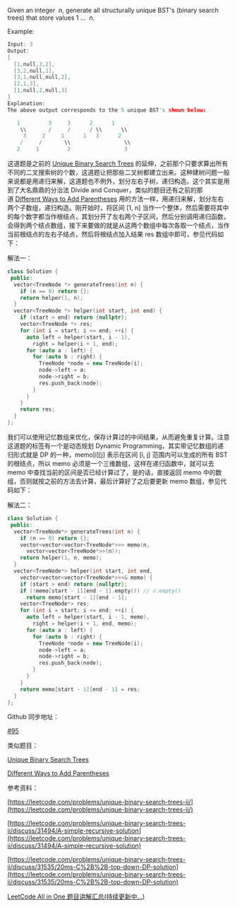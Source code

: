 Given an integer  _n_, generate all structurally unique BST's (binary search trees) that store values 1 ...  _n_.

Example:

```cpp
Input: 3
Output:
[
  [1,null,3,2],
  [3,2,null,1],
  [3,1,null,null,2],
  [2,1,3],
  [1,null,2,null,3]
]
Explanation:
The above output corresponds to the 5 unique BST's shown below:

   1         3     3      2      1
    \\       /     /      / \\      \\
     3     2     1      1   3      2
    /     /       \\                 \\
   2     1         2                 3
```

这道题是之前的 [Unique Binary Search Trees](http://www.cnblogs.com/grandyang/p/4299608.html) 的延伸，之前那个只要求算出所有不同的二叉搜索树的个数，这道题让把那些二叉树都建立出来。这种建树问题一般来说都是用递归来解，这道题也不例外，划分左右子树，递归构造。这个其实是用到了大名鼎鼎的分治法 Divide and Conquer，类似的题目还有之前的那道 [Different Ways to Add Parentheses](http://www.cnblogs.com/grandyang/p/4682458.html) 用的方法一样，用递归来解，划分左右两个子数组，递归构造。刚开始时，将区间 [1, n] 当作一个整体，然后需要将其中的每个数字都当作根结点，其划分开了左右两个子区间，然后分别调用递归函数，会得到两个结点数组，接下来要做的就是从这两个数组中每次各取一个结点，当作当前根结点的左右子结点，然后将根结点加入结果 res 数组中即可，参见代码如下：

解法一：

```cpp
class Solution {
 public:
  vector<TreeNode *> generateTrees(int n) {
    if (n == 0) return {};
    return helper(1, n);
  }
  vector<TreeNode *> helper(int start, int end) {
    if (start > end) return {nullptr};
    vector<TreeNode *> res;
    for (int i = start; i <= end; ++i) {
      auto left = helper(start, i - 1),
        right = helper(i + 1, end);
      for (auto a : left) {
        for (auto b : right) {
          TreeNode *node = new TreeNode(i);
          node->left = a;
          node->right = b;
          res.push_back(node);
        }
      }
    }
    return res;
  }
};
```

我们可以使用记忆数组来优化，保存计算过的中间结果，从而避免重复计算。注意这道题的标签有一个是动态规划 Dynamic Programming，其实带记忆数组的递归形式就是 DP 的一种，memo[i][j] 表示在区间 [i, j] 范围内可以生成的所有 BST 的根结点，所以 memo 必须是一个三维数组，这样在递归函数中，就可以去 memo 中查找当前的区间是否已经计算过了，是的话，直接返回 memo 中的数组，否则就按之前的方法去计算，最后计算好了之后要更新 memo 数组，参见代码如下：

解法二：

```cpp
class Solution {
 public:
  vector<TreeNode*> generateTrees(int n) {
    if (n == 0) return {};
    vector<vector<vector<TreeNode*>>> memo(n,
      vector<vector<TreeNode*>>(n));
    return helper(1, n, memo);
  }
  vector<TreeNode*> helper(int start, int end,
    vector<vector<vector<TreeNode*>>>& memo) {
    if (start > end) return {nullptr};
    if (!memo[start - 1][end - 1].empty()) // v.empty()
      return memo[start - 1][end - 1];
    vector<TreeNode*> res;
    for (int i = start; i <= end; ++i) {
      auto left = helper(start, i - 1, memo),
        right = helper(i + 1, end, memo);
      for (auto a : left) {
        for (auto b : right) {
          TreeNode *node = new TreeNode(i);
          node->left = a;
          node->right = b;
          res.push_back(node);
        }
      }
    }
    return memo[start - 1][end - 1] = res;
  }
};
```

Github 同步地址：

[#95](https://github.com/grandyang/leetcode/issues/95)

类似题目：

[Unique Binary Search Trees](http://www.cnblogs.com/grandyang/p/4299608.html)

[Different Ways to Add Parentheses](http://www.cnblogs.com/grandyang/p/4682458.html)

参考资料：

[https://leetcode.com/problems/unique-binary-search-trees-ii/](https://leetcode.com/problems/unique-binary-search-trees-ii/)

[https://leetcode.com/problems/unique-binary-search-trees-ii/discuss/31494/A-simple-recursive-solution](https://leetcode.com/problems/unique-binary-search-trees-ii/discuss/31494/A-simple-recursive-solution)

[https://leetcode.com/problems/unique-binary-search-trees-ii/discuss/31535/20ms-C%2B%2B-top-down-DP-solution](https://leetcode.com/problems/unique-binary-search-trees-ii/discuss/31535/20ms-C%2B%2B-top-down-DP-solution)

[LeetCode All in One 题目讲解汇总(持续更新中...)](http://www.cnblogs.com/grandyang/p/4606334.html)